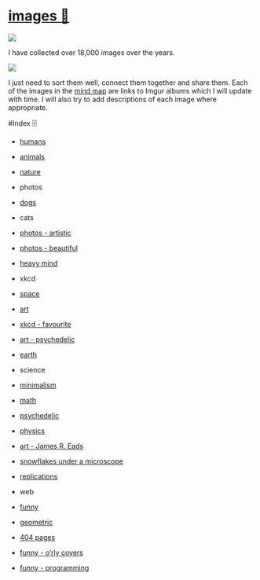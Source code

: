 # [images 🎨](https://my.mindnode.com/mTasm9Ay8VtFs7fHRPDUSdEMqHExtjpcgwjBeUTC)

![](http://i.imgur.com/L9vV4Km.jpg)

I have collected over 18,000 images over the years.

![](http://i.imgur.com/CwZeXkE.png)

I just need to sort them well, connect them together and share them. Each of the images in the [mind map](https://my.mindnode.com/mTasm9Ay8VtFs7fHRPDUSdEMqHExtjpcgwjBeUTC) are links to Imgur albums which I will update with time. I will also try to add descriptions of each image where appropriate.

#Index 🗄️

- [humans](https://imgur.com/a/p9FC3)


- [animals](http://imgur.com/a/yNpGf)


- [nature](https://imgur.com/a/56pFc)


- photos


- [dogs](http://imgur.com/a/CExqu)


- cats


- [photos - artistic](https://imgur.com/a/jAEYj)


- [photos - beautiful](https://imgur.com/a/vA2Ly)


- [heavy mind](http://imgur.com/a/om6BB)


- xkcd


- [space](http://imgur.com/a/uymmM)


- [art](http://imgur.com/a/3m5wf)


- [xkcd - favourite](http://imgur.com/a/LK364)


- [art - psychedelic](http://imgur.com/a/NqhGo)


- [earth](https://imgur.com/a/4U5P7)


- science


- [minimalism](http://imgur.com/a/IZPbP)


- [math](http://imgur.com/a/hmK2C)


- [psychedelic](http://imgur.com/a/urG7X)


- [physics](http://imgur.com/a/Reo8S)


- [art - James R. Eads](http://imgur.com/a/Aao8R)


- [snowflakes under a microscope](http://imgur.com/a/4rE1H)


- [replications](http://imgur.com/a/ep7CH)


- web


- [funny](http://imgur.com/a/NAZ9l)


- [geometric](http://imgur.com/a/7ThWP)


- [404 pages](http://imgur.com/a/NJ2X7)


- [funny - o’rly covers](http://imgur.com/a/Ykcyb)


- [funny - programming](http://imgur.com/a/hb4nX)

